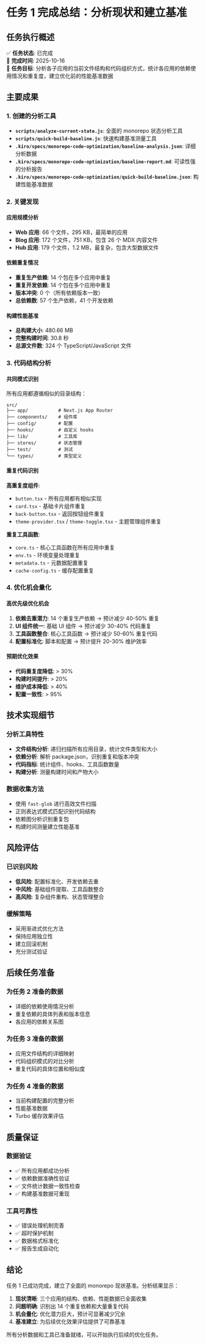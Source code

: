 # 任务 1 完成总结：分析现状和建立基准

## 任务执行概述

✅ **任务状态**: 已完成  
📅 **完成时间**: 2025-10-16  
🎯 **任务目标**: 分析各子应用的当前文件结构和代码组织方式，统计各应用的依赖使用情况和重复度，建立优化前的性能基准数据

## 主要成果

### 1. 创建的分析工具

- **`scripts/analyze-current-state.js`**: 全面的 monorepo 状态分析工具
- **`scripts/quick-build-baseline.js`**: 快速构建基准测量工具
- **`.kiro/specs/monorepo-code-optimization/baseline-analysis.json`**: 详细分析数据
- **`.kiro/specs/monorepo-code-optimization/baseline-report.md`**: 可读性强的分析报告
- **`.kiro/specs/monorepo-code-optimization/quick-build-baseline.json`**: 构建性能基准数据

### 2. 关键发现

#### 应用规模分析
- **Web 应用**: 66 个文件，295 KB，最简单的应用
- **Blog 应用**: 172 个文件，751 KB，包含 26 个 MDX 内容文件
- **Hub 应用**: 179 个文件，1.2 MB，最复杂，包含大型数据文件

#### 依赖重复情况
- **重复生产依赖**: 14 个包在多个应用中重复
- **重复开发依赖**: 14 个包在多个应用中重复
- **版本冲突**: 0 个（所有依赖版本一致）
- **总依赖数**: 57 个生产依赖，41 个开发依赖

#### 构建性能基准
- **总构建大小**: 480.66 MB
- **完整构建时间**: 30.8 秒
- **总源文件数**: 324 个 TypeScript/JavaScript 文件

### 3. 代码结构分析

#### 共同模式识别
所有应用都遵循相似的目录结构：
```
src/
├── app/           # Next.js App Router
├── components/    # 组件库
├── config/        # 配置
├── hooks/         # 自定义 hooks
├── lib/           # 工具库
├── stores/        # 状态管理
├── test/          # 测试
└── types/         # 类型定义
```

#### 重复代码识别
**高重复度组件**:
- `button.tsx` - 所有应用都有相似实现
- `card.tsx` - 基础卡片组件重复
- `back-button.tsx` - 返回按钮组件重复
- `theme-provider.tsx` / `theme-toggle.tsx` - 主题管理组件重复

**重复工具函数**:
- `core.ts` - 核心工具函数在所有应用中重复
- `env.ts` - 环境变量处理重复
- `metadata.ts` - 元数据配置重复
- `cache-config.ts` - 缓存配置重复

### 4. 优化机会量化

#### 高优先级优化机会
1. **依赖去重潜力**: 14 个重复生产依赖 → 预计减少 40-50% 重复
2. **UI 组件统一**: 基础 UI 组件 → 预计减少 30-40% 代码重复
3. **工具函数整合**: 核心工具函数 → 预计减少 50-60% 重复代码
4. **配置标准化**: 脚本和配置 → 预计提升 20-30% 维护效率

#### 预期优化效果
- **代码重复度降低**: > 30%
- **构建时间提升**: > 20%
- **维护成本降低**: > 40%
- **配置一致性**: > 95%

## 技术实现细节

### 分析工具特性
- **文件结构分析**: 递归扫描所有应用目录，统计文件类型和大小
- **依赖分析**: 解析 package.json，识别重复和版本冲突
- **代码指标**: 统计组件、hooks、工具函数数量
- **构建分析**: 测量构建时间和产物大小

### 数据收集方法
- 使用 `fast-glob` 进行高效文件扫描
- 正则表达式模式匹配识别代码结构
- 依赖图分析识别重复包
- 构建时间测量建立性能基准

## 风险评估

### 已识别风险
- **低风险**: 配置标准化、开发依赖去重
- **中风险**: 基础组件提取、工具函数整合
- **高风险**: 复杂组件重构、状态管理整合

### 缓解策略
- 采用渐进式优化方法
- 保持应用独立性
- 建立回滚机制
- 充分测试验证

## 后续任务准备

### 为任务 2 准备的数据
- 详细的依赖使用情况分析
- 重复依赖的具体列表和版本信息
- 各应用的依赖关系图

### 为任务 3 准备的数据
- 应用文件结构的详细映射
- 代码组织模式的对比分析
- 重复代码的具体位置和相似度

### 为任务 4 准备的数据
- 当前构建配置的完整分析
- 性能基准数据
- Turbo 缓存效果评估

## 质量保证

### 数据验证
- ✅ 所有应用都成功分析
- ✅ 依赖数据准确性验证
- ✅ 文件统计数据一致性检查
- ✅ 构建基准数据可重现

### 工具可靠性
- ✅ 错误处理机制完善
- ✅ 超时保护机制
- ✅ 数据格式标准化
- ✅ 报告生成自动化

## 结论

任务 1 已成功完成，建立了全面的 monorepo 现状基准。分析结果显示：

1. **现状清晰**: 三个应用的结构、依赖、性能数据已全面收集
2. **问题明确**: 识别出 14 个重复依赖和大量重复代码
3. **机会量化**: 优化潜力巨大，预计可显著减少冗余
4. **基准建立**: 为后续优化效果评估提供了可靠基准

所有分析数据和工具已准备就绪，可以开始执行后续的优化任务。